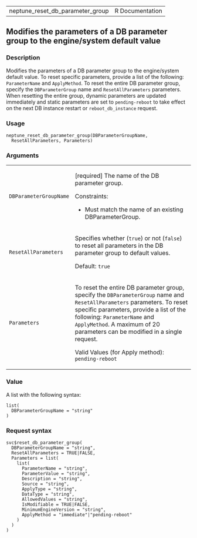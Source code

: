 <table style="width: 100%;">
<tbody>
<tr class="odd">
<td>neptune_reset_db_parameter_group</td>
<td style="text-align: right;">R Documentation</td>
</tr>
</tbody>
</table>

## Modifies the parameters of a DB parameter group to the engine/system default value

### Description

Modifies the parameters of a DB parameter group to the engine/system
default value. To reset specific parameters, provide a list of the
following: `ParameterName` and `ApplyMethod`. To reset the entire DB
parameter group, specify the `DBParameterGroup` name and
`ResetAllParameters` parameters. When resetting the entire group,
dynamic parameters are updated immediately and static parameters are set
to `pending-reboot` to take effect on the next DB instance restart or
`reboot_db_instance` request.

### Usage

    neptune_reset_db_parameter_group(DBParameterGroupName,
      ResetAllParameters, Parameters)

### Arguments

<table>
<colgroup>
<col style="width: 35%" />
<col style="width: 65%" />
</colgroup>
<tbody>
<tr class="odd">
<td><code
id="neptune_reset_db_parameter_group_:_DBParameterGroupName">DBParameterGroupName</code></td>
<td><p>[required] The name of the DB parameter group.</p>
<p>Constraints:</p>
<ul>
<li><p>Must match the name of an existing DBParameterGroup.</p></li>
</ul></td>
</tr>
<tr class="even">
<td><code
id="neptune_reset_db_parameter_group_:_ResetAllParameters">ResetAllParameters</code></td>
<td><p>Specifies whether (<code>true</code>) or not (<code>false</code>)
to reset all parameters in the DB parameter group to default values.</p>
<p>Default: <code>true</code></p></td>
</tr>
<tr class="odd">
<td><code
id="neptune_reset_db_parameter_group_:_Parameters">Parameters</code></td>
<td><p>To reset the entire DB parameter group, specify the
<code>DBParameterGroup</code> name and <code>ResetAllParameters</code>
parameters. To reset specific parameters, provide a list of the
following: <code>ParameterName</code> and <code>ApplyMethod</code>. A
maximum of 20 parameters can be modified in a single request.</p>
<p>Valid Values (for Apply method): <code>pending-reboot</code></p></td>
</tr>
</tbody>
</table>

### Value

A list with the following syntax:

    list(
      DBParameterGroupName = "string"
    )

### Request syntax

    svc$reset_db_parameter_group(
      DBParameterGroupName = "string",
      ResetAllParameters = TRUE|FALSE,
      Parameters = list(
        list(
          ParameterName = "string",
          ParameterValue = "string",
          Description = "string",
          Source = "string",
          ApplyType = "string",
          DataType = "string",
          AllowedValues = "string",
          IsModifiable = TRUE|FALSE,
          MinimumEngineVersion = "string",
          ApplyMethod = "immediate"|"pending-reboot"
        )
      )
    )

